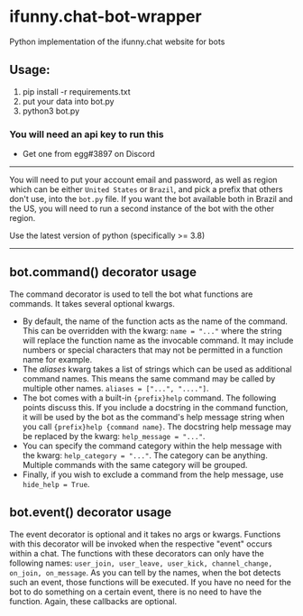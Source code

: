 # ifunny.chat-bot-wrapper
Python implementation of the ifunny.chat website for bots

## Usage:
1. pip install -r requirements.txt
2. put your data into bot.py
3. python3 bot.py

### You will need an api key to run this
- Get one from egg#3897 on Discord

---

You will need to put your account email and password, as well as region which can be either `United States` or `Brazil`, and pick a prefix that others don't use, into the `bot.py` file.
If you want the bot available both in Brazil and the US, you will need to run a second instance of the bot with the other region.

Use the latest version of python (specifically >= 3.8)

---

## bot.command() decorator usage

The command decorator is used to tell the bot what functions are commands. It takes several optional kwargs. 

- By default, the name of the function acts as the name of the command. This can be overridden with the kwarg: `name = "..."` where the string will replace the function name as the invocable command. It may include numbers or special characters that may not be permitted in a function name for example.
- The *aliases* kwarg takes a list of strings which can be used as additional command names. This means the same command may be called by multiple other names. `aliases = ["...", "...."]`.
- The bot comes with a built-in `{prefix}help` command. The following points discuss this. If you include a docstring in the command function, it will be used by the bot as the command's help message string when you call `{prefix}help {command name}`. The docstring help message may be replaced by the kwarg: `help_message = "..."`.
- You can specify the command category within the help message with the kwarg: `help_category = "..."`. The category can be anything. Multiple commands with the same category will be grouped.
- Finally, if you wish to exclude a command from the help message, use `hide_help = True`.

## bot.event() decorator usage

The event decorator is optional and it takes no args or kwargs. Functions with this decorator will be invoked when the respective "event" occurs within a chat. The functions with these decorators can only have the following names: `user_join, user_leave, user_kick, channel_change, on_join, on_message`. As you can tell by the names, when the bot detects such an event, those functions will be executed. If you have no need for the bot to do something on a certain event, there is no need to have the function. Again, these callbacks are optional.
